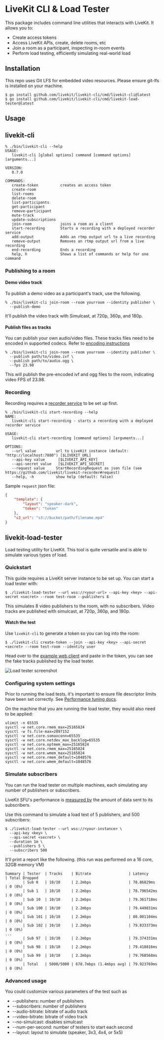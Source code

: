 # LiveKit CLI & Load Tester

This package includes command line utilities that interacts with LiveKit. It allows you to:

- Create access tokens
- Access LiveKit APIs, create, delete rooms, etc
- Join a room as a participant, inspecting in-room events
- Perform load testing, efficiently simulating real-world load

## Installation

This repo uses Git LFS for embedded video resources. Please ensure git-lfs is installed on your machine.

```shell
$ go install github.com/livekit/livekit-cli/cmd/livekit-cli@latest
$ go install github.com/livekit/livekit-cli/cmd/livekit-load-tester@latest
```

## Usage

## livekit-cli

```shell
% ./bin/livekit-cli --help
USAGE:
   livekit-cli [global options] command [command options] [arguments...]

VERSION:
   0.7.0

COMMANDS:
   create-token          creates an access token
   create-room           
   list-rooms            
   delete-room           
   list-participants     
   get-participant       
   remove-participant    
   mute-track            
   update-subscriptions  
   join-room             joins a room as a client
   start-recording       Starts a recording with a deployed recorder service
   add-output            Adds an rtmp output url to a live recording
   remove-output         Removes an rtmp output url from a live recording
   end-recording         Ends a recording
   help, h               Shows a list of commands or help for one command
```

### Publishing to a room

#### Demo video track 

To publish a demo video as a participant's track, use the following.

```shell
% ./bin/livekit-cli join-room --room yourroom --identity publisher \
  --publish-demo
```

It'll publish the video track with Simulcast, at 720p, 360p, and 180p.

#### Publish files as tracks

You can publish your own audio/video files. These tracks files need to be encoded in supported codecs.
Refer to [encoding instructions](https://github.com/livekit/server-sdk-go/tree/main#publishing-tracks-to-room)

```shell
% ./bin/livekit-cli join-room --room yourroom --identity publisher \
  --publish path/to/video.ivf \
  --publish path/to/audio.ogg \
  --fps 23.98
```

This will publish the pre-encoded ivf and ogg files to the room, indicating video FPS of 23.98. 

### Recording

Recording requires a [recorder service](https://docs.livekit.io/guides/recording/#service) to be set up first.

```shell
% ./bin/livekit-cli start-recording --help
NAME:
   livekit-cli start-recording - starts a recording with a deployed recorder service

USAGE:
   livekit-cli start-recording [command options] [arguments...]

OPTIONS:
   --url value         url to LiveKit instance (default: "http://localhost:7880") [$LIVEKIT_URL]
   --api-key value      [$LIVEKIT_API_KEY]
   --api-secret value   [$LIVEKIT_API_SECRET]
   --request value     StartRecordingRequest as json file (see https://github.com/livekit/livekit-recorder#request)
   --help, -h          show help (default: false)
```

Sample `request` json file:

```json
{
    "template": {
        "layout": "speaker-dark",
        "token": "token"
    },
    "s3_url": "s3://bucket/path/filename.mp4"
}
```

## livekit-load-tester

Load testing utility for LiveKit. This tool is quite versatile and is able to simulate various types of load.

### Quickstart

This guide requires a LiveKit server instance to be set up. You can start a load tester with:

```shell
$ ./livekit-load-tester --url wss://<your-url> --api-key <key> --api-secret <secret> --room test-room --publishers 8
```

This simulates 8 video publishers to the room, with no subscribers. Video tracks are published with simulcast, at 720p, 360p, and 180p.

#### Watch the test

Use `livekit-cli` to generate a token so you can log into the room:

```shell
$ ./livekit-cli create-token --join --api-key <key> --api-secret <secret> --room test-room --identity user  
```

Head over to the [example web client](https://example.livekit.io) and paste in the token, you can see the fake tracks published by the load tester.

![Load tester screenshot](misc/load-test-screenshot.png?raw=true)

### Configuring system settings

Prior to running the load tests, it's important to ensure file descriptor limits have been set correctly. See [Performance tuning docs](https://docs.livekit.io/deploy/test-monitor#performance-tuning).

On the machine that you are running the load tester, they would also need to be applied:

```shell
ulimit -n 65535
sysctl -w net.core.rmem_max=25165824
sysctl -w fs.file-max=2097152
sysctl -w net.core.somaxconn=65535
sysctl -w net.core.netdev_max_backlog=65535
sysctl -w net.core.optmem_max=25165824
sysctl -w net.core.rmem_max=25165824
sysctl -w net.core.wmem_max=25165824
sysctl -w net.core.rmem_default=1048576
sysctl -w net.core.wmem_default=1048576
```

### Simulate subscribers

You can run the load tester on multiple machines, each simulating any number of publishers or subscribers.

LiveKit SFU's performance is [measured by](https://docs.livekit.io/deploy/benchmark#measuring-performance) the amount
of data sent to its subscribers.

Use this command to simulate a load test of 5 publishers, and 500 subscribers:

```shell
$ ./livekit-load-tester --url wss://<your-instance> \
  --api-key <key> \
  --api-secret <secret> \
  --duration 1m \
  --publishers 5 \
  --subscribers 500
```

It'll print a report like the following. (this run was performed on a 16 core, 32GB memory VM)

```
Summary | Tester  | Tracks    | Bitrate                 | Latency     | Total Dropped
        | Sub 0   | 10/10     | 2.2mbps                 | 78.86829ms  | 0 (0%)
        | Sub 1   | 10/10     | 2.2mbps                 | 78.796542ms | 0 (0%)
        | Sub 10  | 10/10     | 2.2mbps                 | 79.361718ms | 0 (0%)
        | Sub 100 | 10/10     | 2.2mbps                 | 79.449831ms | 0 (0%)
        | Sub 101 | 10/10     | 2.2mbps                 | 80.001104ms | 0 (0%)
        | Sub 102 | 10/10     | 2.2mbps                 | 79.833373ms | 0 (0%)
...
        | Sub 97  | 10/10     | 2.2mbps                 | 79.374331ms | 0 (0%)
        | Sub 98  | 10/10     | 2.2mbps                 | 79.418816ms | 0 (0%)
        | Sub 99  | 10/10     | 2.2mbps                 | 79.768568ms | 0 (0%)
        | Total   | 5000/5000 | 678.7mbps (1.4mbps avg) | 79.923769ms | 0 (0%)
```

### Advanced usage

You could customize various parameters of the test such as

* --publishers: number of publishers
* --subscribers: number of publishers
* --audio-bitrate: bitrate of audio track
* --video-bitrate: bitrate of video track
* --no-simulcast: disables simulcast
* --num-per-second: number of testers to start each second
* --layout: layout to simulate (speaker, 3x3, 4x4, or 5x5)

